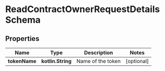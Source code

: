 
# ReadContractOwnerRequestDetailsSchema

## Properties
Name | Type | Description | Notes
------------ | ------------- | ------------- | -------------
**tokenName** | **kotlin.String** | Name of the token |  [optional]



